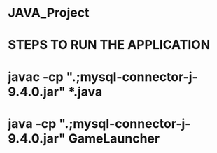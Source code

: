 # JAVA_Project

# STEPS TO RUN THE APPLICATION
# javac -cp ".;mysql-connector-j-9.4.0.jar" *.java
# java -cp ".;mysql-connector-j-9.4.0.jar" GameLauncher

<!-- 
git add .
git commit -m "anything"
git push origin main

git reset --hard HEAD

git status
-->